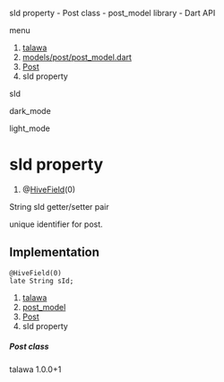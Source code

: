 




sId property - Post class - post\_model library - Dart API







menu

1. [talawa](../../index.html)
2. [models/post/post\_model.dart](../../models_post_post_model/models_post_post_model-library.html)
3. [Post](../../models_post_post_model/Post-class.html)
4. sId property

sId


dark\_mode

light\_mode




# sId property


1. @[HiveField](https://pub.dev/documentation/hive/2.2.3/hive/HiveField-class.html)(0)

String
sId
getter/setter pair

unique identifier for post.


## Implementation

```
@HiveField(0)
late String sId;
```

 


1. [talawa](../../index.html)
2. [post\_model](../../models_post_post_model/models_post_post_model-library.html)
3. [Post](../../models_post_post_model/Post-class.html)
4. sId property

##### Post class





talawa
1.0.0+1






